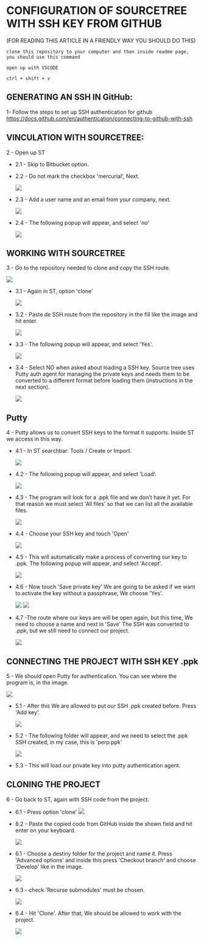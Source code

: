 # CONFIGURATION OF SOURCETREE WITH SSH KEY FROM GITHUB

(FOR READING THIS ARTICLE IN A FRIENDLY WAY YOU SHOULD DO THIS)

```shell
clone this repository to your computer and then inside readme page, you should use this command

open up with VSCODE

ctrl + shift + v

```

## GENERATING AN SSH IN GitHub:

1- Follow the steps to set up SSH authentication for github https://docs.github.com/en/authentication/connecting-to-github-with-ssh

## VINCULATION WITH SOURCETREE:

2 - Open up ST

- 2.1 - Skip to Bitbucket option.

- 2.2 - Do not mark the checkbox 'mercurial', Next.

  ![](./img/7.png)

- 2.3 - Add a user name and an email from your company, next.

  ![](./img/8.png)

* 2.4 - The following popup will appear, and select 'no'

  ![](./img/9.png)

## WORKING WITH SOURCETREE

3 - Go to the repository needed to clone and copy the SSH route.

![](./img/10.png)

- 3.1 - Again in ST, option 'clone'

  ![](./img/11.png)

- 3.2 - Paste de SSH route from the repository in the fill like the image and hit enter.

  ![](./img/12.png)

- 3.3 - The following popup will appear, and select 'Yes'.

  ![](./img/13.png)

- 3.4 - Select NO when asked about loading a SSH key. Source tree uses Putty auth agent for managing the private keys and needs them to be converted to a different format before loading them (instructions in the next section).

  ![](./img/14.png)

## Putty

4 - Putty allows us to convert SSH keys to the format it supports. Inside ST we access in this way.

- 4.1 - In ST searchbar: Tools / Create or Import.

  ![](./img/16.png)

- 4.2 - The following popup will appear, and select 'Load'.

  ![](./img/17.png)

- 4.3 - The program will look for a .ppk file and we don't have it yet. For that reason we must select 'All files' so that we can list all the available files.

  ![](./img/21.png)

- 4.4 - Choose your SSH key and touch 'Open'

  ![](./img/22.png)

- 4.5 - This will automatically make a process of converting our key to .ppk. The following popup will appear, and select 'Accept'.

  ![](./img/23.png)

- 4.6 - Now touch 'Save private key' We are going to be asked if we want to activate the key without a passphrase, We choose 'Yes'.

  ![](./img/24.png)
  ![](./img/25.png)

- 4.7 -The route where our keys are will be open again, but this time, We need to choose a name and next in 'Save' The SSH was converted to .ppk, but we still need to connect our project.

  ![](./img/26.png)

## CONNECTING THE PROJECT WITH SSH KEY .ppk

5 - We should open Putty for authentication. You can see where the program is, in the image.

![](./img/28.png)

- 5.1 - After this We are allowed to put our SSH .ppk created before. Press 'Add key'.

  ![](./img/27.png)

- 5.2 - The following folder will appear, and we need to select the .ppk SSH created, in my case, this is 'perp.ppk'

  ![](./img/29.png)

- 5.3 - This will load our private key into putty authentication agent.

## CLONING THE PROJECT

6 - Go back to ST, again with SSH code from the project.

- 6.1 - Press option 'clone'
  ![](./img/11.png)

- 6.2 - Paste the copied code from GitHub inside the shown field and hit enter on your keyboard.

  ![](./img/12.png)

- 6.1 - Choose a destiny folder for the project and name it. Press 'Advanced options' and inside this press 'Checkout branch' and choose 'Develop' like in the image.

  ![](./img/31.png)

- 6.3 - check 'Recurse submodules' must be chosen.

  ![](./img/32.png)

- 6.4 - Hit 'Clone'. After that, We should be allowed to work with the project.

  ![](./img/34.png)
